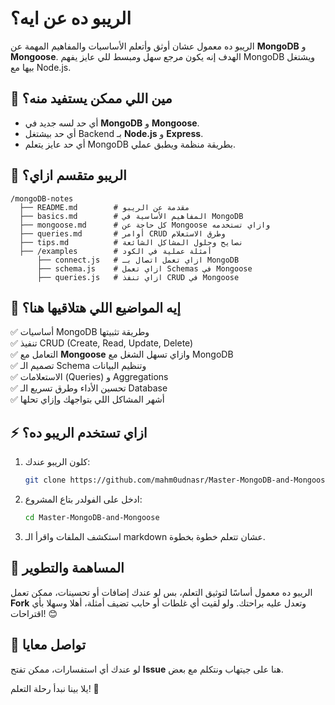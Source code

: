 # الريبو ده عن ايه؟

الريبو ده معمول عشان أوثق وأتعلم الأساسيات والمفاهيم المهمة عن **MongoDB** و **Mongoose**. الهدف إنه يكون مرجع سهل ومبسط للي عايز يفهم MongoDB ويشتغل بيها مع Node.js.

## 🚀 مين اللي ممكن يستفيد منه؟

- أي حد لسه جديد في **MongoDB** و **Mongoose**.
- أي حد بيشتغل Backend بـ **Node.js** و **Express**.
- أي حد عايز يتعلم MongoDB بطريقة منظمة ويطبق عملي.

## 📂 الريبو متقسم ازاي؟

```
/mongoDB-notes
  ├── README.md        # مقدمة عن الريبو
  ├── basics.md        # المفاهيم الأساسية في MongoDB
  ├── mongoose.md      # كل حاجة عن Mongoose وازاي تستخدمه
  ├── queries.md       # أوامر CRUD وطرق الاستعلام
  ├── tips.md          # نصايح وحلول المشاكل الشائعة
  ├── /examples        # أمثلة عملية في الكود
      ├── connect.js   # ازاي تعمل اتصال بـ MongoDB
      ├── schema.js    # ازاي تعمل Schemas في Mongoose
      ├── queries.js   # ازاي تنفذ CRUD في Mongoose
```

## 📖 إيه المواضيع اللي هتلاقيها هنا؟

✅ أساسيات MongoDB وطريقة تثبيتها  
✅ تنفيذ CRUD (Create, Read, Update, Delete)  
✅ التعامل مع **Mongoose** وازاي تسهل الشغل مع MongoDB  
✅ تصميم الـ Schema وتنظيم البيانات  
✅ الاستعلامات (Queries) و Aggregations  
✅ تحسين الأداء وطرق تسريع الـ Database  
✅ أشهر المشاكل اللي بتواجهك وإزاي تحلها

## ⚡ ازاي تستخدم الريبو ده؟

1. كلون الريبو عندك:
   ```bash
   git clone https://github.com/mahm0udnasr/Master-MongoDB-and-Mongoose.git
   ```
2. ادخل على الفولدر بتاع المشروع:
   ```bash
   cd Master-MongoDB-and-Mongoose
   ```
3. استكشف الملفات واقرأ الـ markdown عشان تتعلم خطوة بخطوة.

## 🎯 المساهمة والتطوير

الريبو ده معمول أساسًا لتوثيق التعلم، بس لو عندك إضافات أو تحسينات، ممكن تعمل **Fork** وتعدل عليه براحتك. ولو لقيت أي غلطات أو حابب تضيف أمثلة، أهلا وسهلا بأي اقتراحات! 😊

## 📩 تواصل معايا

لو عندك أي استفسارات، ممكن تفتح **Issue** هنا على جيتهاب ونتكلم مع بعض.

يلا بينا نبدأ رحلة التعلم! 🚀
